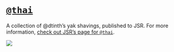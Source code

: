 [`@thai`](https://jsr.io/@thai)
=======

A collection of @dtinth’s yak shavings, published to JSR. For more information, [check out JSR’s page for `@thai`](https://jsr.io/@thai).

[![](https://ss.dt.in.th/image/_/jsr-thai)](https://jsr.io/@thai)
